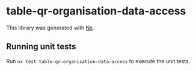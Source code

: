 # table-qr-organisation-data-access

This library was generated with [Nx](https://nx.dev).

## Running unit tests

Run `nx test table-qr-organisation-data-access` to execute the unit tests.
